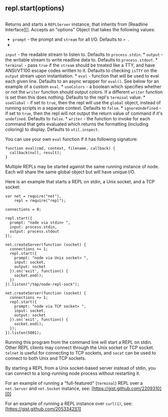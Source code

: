 ## repl.start(options)

## 

Returns and starts a `REPLServer` instance, that inherits from 
\[Readline Interface\]\[\]. Accepts an "options" Object that takes 
the following values:

* `prompt` - the prompt and `stream` for all I/O. Defaults to `> `.
* 
`input` - the readable stream to listen to. Defaults to `process.stdin`.
* 
`output` - the writable stream to write readline data to. Defaults to
`process.stdout`.
* 
`terminal` - pass `true` if the `stream` should be treated like a TTY, and
have ANSI/VT100 escape codes written to it. Defaults to checking `isTTY`
on the `output` stream upon instantiation.
* 
`eval` - function that will be used to eval each given line. Defaults to
an async wrapper for `eval()`. See below for an example of a custom `eval`.
* 
`useColors` - a boolean which specifies whether or not the `writer` function
should output colors. If a different `writer` function is set then this does
nothing. Defaults to the repl's `terminal` value.
* 
`useGlobal` - if set to `true`, then the repl will use the `global` object,
instead of running scripts in a separate context. Defaults to `false`.
* 
`ignoreUndefined` - if set to `true`, then the repl will not output the
return value of command if it's `undefined`. Defaults to `false`.
* 
`writer` - the function to invoke for each command that gets evaluated which
returns the formatting (including coloring) to display. Defaults to
`util.inspect`.

You can use your own `eval` function if it has following signature:

    function eval(cmd, context, filename, callback) {
      callback(null, result);
    }

Multiple REPLs may be started against the same running instance of node. Each
will share the same global object but will have unique I/O.

Here is an example that starts a REPL on stdin, a Unix socket, and a TCP socket:

    var net = require("net"),
        repl = require("repl");
    
    connections = 0;
    
    repl.start({
      prompt: "node via stdin> ",
      input: process.stdin,
      output: process.stdout
    });
    
    net.createServer(function (socket) {
      connections += 1;
      repl.start({
        prompt: "node via Unix socket> ",
        input: socket,
        output: socket
      }).on('exit', function() {
        socket.end();
      })
    }).listen("/tmp/node-repl-sock");
    
    net.createServer(function (socket) {
      connections += 1;
      repl.start({
        prompt: "node via TCP socket> ",
        input: socket,
        output: socket
      }).on('exit', function() {
        socket.end();
      });
    }).listen(5001);

Running this program from the command line will start a REPL on stdin. Other
REPL clients may connect through the Unix socket or TCP socket. `telnet` is useful
for connecting to TCP sockets, and `socat` can be used to connect to both Unix and
TCP sockets.

By starting a REPL from a Unix socket-based server instead of stdin, you can
connect to a long-running node process without restarting it.

For an example of running a "full-featured" (`terminal`) REPL over
a `net.Server` and `net.Socket` instance, see: [https://gist.github.com/2209310][0]

For an example of running a REPL instance over `curl(1)`,
see: [https://gist.github.com/2053342][1]


[0]: https://gist.github.com/2209310
[1]: https://gist.github.com/2053342
